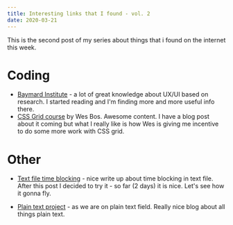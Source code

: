```yaml
---
title: Interesting links that I found - vol. 2
date: 2020-03-21
---
```


This is the second post of my series about things that i found on the internet this week.

# Coding

- [Baymard Institute](https://baymard.com/) - a lot of great knowledge about UX/UI based on research.
  I started reading and I'm finding more and more useful info there.
- [CSS Grid course](cssgrid.io/) by Wes Bos. Awesome content. I have a blog post about it coming but
  what I really like is how Wes is giving me incentive to do some more work with CSS grid.

# Other

- [Text file time blocking](https://www.calnewport.com/blog/2020/03/16/text-file-time-blocking/) - nice
  write up about time blocking in text file. After this post I decided to try it - so far (2 days) it
  is nice. Let's see how it gonna fly.

- [Plain text project](https://plaintextproject.online/) - as we are on plain text field. Really nice
  blog about all things plain text.
